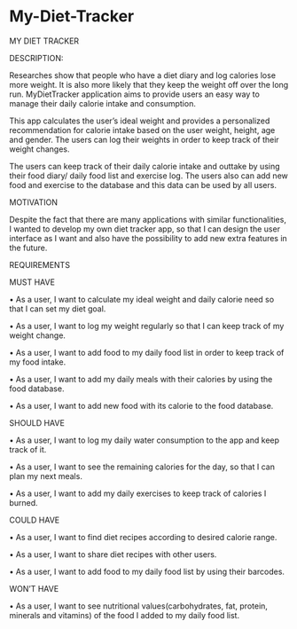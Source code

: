 # My-Diet-Tracker

MY DIET TRACKER

DESCRIPTION:

Researches show that people who have a diet diary and log calories lose more weight. It is also more likely that they keep the weight off over the long run. MyDietTracker application aims to provide users an easy way to manage their daily calorie intake and consumption. 

This app calculates the user’s ideal weight and provides a personalized recommendation for calorie intake based on the user weight, height, age and gender. The users can log their weights in order to keep track of their weight changes.

The users can keep track of their daily calorie intake and outtake by using their food diary/ daily food list and exercise log. The users also can add new food and exercise to the database and this data can be used by all users. 

MOTIVATION

Despite the fact that there are many applications with similar functionalities, I wanted to develop my own diet tracker app, so that I can design the user interface as I want and also have the possibility to add new extra features in the future. 

REQUIREMENTS

MUST HAVE

•	As a user, I want to calculate my ideal weight and daily calorie need so that I can set my diet goal.

•	As a user, I want to log my weight regularly so that I can keep track of my weight change.

•	As a user, I want to add food to my daily food list in order to keep track of my food intake.

•	As a user, I want to add my daily meals with their calories by using the food database.

•	As a user, I want to add new food with its calorie to the food database.

SHOULD HAVE

•	As a user, I want to log my daily water consumption to the app and keep track of it.

•	As a user, I want to see the remaining calories for the day, so that I can plan my next meals.

•	As a user, I want to add my daily exercises to keep track of calories I burned. 

COULD HAVE

•	As a user, I want to find diet recipes according to desired calorie range.

•	As a user, I want to share diet recipes with other users.

•	As a user, I want to add food to my daily food list by using their barcodes.

WON’T HAVE

•	As a user, I want to see nutritional values(carbohydrates, fat, protein, minerals and vitamins) of the food I added to my daily food list.

